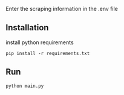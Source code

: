 Enter the scraping information in the .env file

## Installation
install python requirements

`pip install -r requirements.txt`

## Run

`python main.py`
